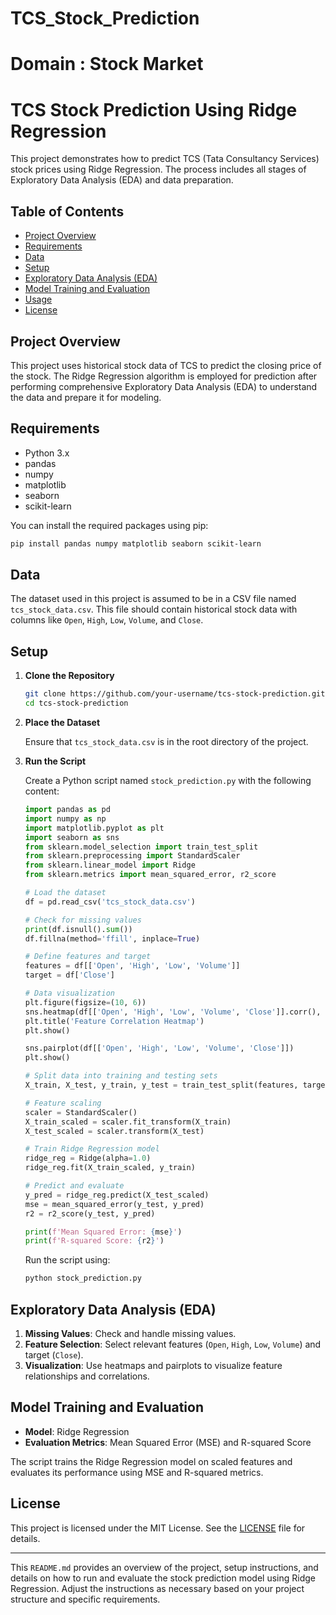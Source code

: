 # TCS_Stock_Prediction

# Domain : Stock Market

# TCS Stock Prediction Using Ridge Regression

This project demonstrates how to predict TCS (Tata Consultancy Services) stock prices using Ridge Regression. The process includes all stages of Exploratory Data Analysis (EDA) and data preparation.

## Table of Contents

- [Project Overview](#project-overview)
- [Requirements](#requirements)
- [Data](#data)
- [Setup](#setup)
- [Exploratory Data Analysis (EDA)](#exploratory-data-analysis-eda)
- [Model Training and Evaluation](#model-training-and-evaluation)
- [Usage](#usage)
- [License](#license)

## Project Overview

This project uses historical stock data of TCS to predict the closing price of the stock. The Ridge Regression algorithm is employed for prediction after performing comprehensive Exploratory Data Analysis (EDA) to understand the data and prepare it for modeling.

## Requirements

- Python 3.x
- pandas
- numpy
- matplotlib
- seaborn
- scikit-learn

You can install the required packages using pip:

```bash
pip install pandas numpy matplotlib seaborn scikit-learn
```

## Data

The dataset used in this project is assumed to be in a CSV file named `tcs_stock_data.csv`. This file should contain historical stock data with columns like `Open`, `High`, `Low`, `Volume`, and `Close`.

## Setup

1. **Clone the Repository**

   ```bash
   git clone https://github.com/your-username/tcs-stock-prediction.git
   cd tcs-stock-prediction
   ```

2. **Place the Dataset**

   Ensure that `tcs_stock_data.csv` is in the root directory of the project.

3. **Run the Script**

   Create a Python script named `stock_prediction.py` with the following content:

   ```python
   import pandas as pd
   import numpy as np
   import matplotlib.pyplot as plt
   import seaborn as sns
   from sklearn.model_selection import train_test_split
   from sklearn.preprocessing import StandardScaler
   from sklearn.linear_model import Ridge
   from sklearn.metrics import mean_squared_error, r2_score

   # Load the dataset
   df = pd.read_csv('tcs_stock_data.csv')

   # Check for missing values
   print(df.isnull().sum())
   df.fillna(method='ffill', inplace=True)

   # Define features and target
   features = df[['Open', 'High', 'Low', 'Volume']]
   target = df['Close']

   # Data visualization
   plt.figure(figsize=(10, 6))
   sns.heatmap(df[['Open', 'High', 'Low', 'Volume', 'Close']].corr(), annot=True, cmap='coolwarm')
   plt.title('Feature Correlation Heatmap')
   plt.show()

   sns.pairplot(df[['Open', 'High', 'Low', 'Volume', 'Close']])
   plt.show()

   # Split data into training and testing sets
   X_train, X_test, y_train, y_test = train_test_split(features, target, test_size=0.2, random_state=42)

   # Feature scaling
   scaler = StandardScaler()
   X_train_scaled = scaler.fit_transform(X_train)
   X_test_scaled = scaler.transform(X_test)

   # Train Ridge Regression model
   ridge_reg = Ridge(alpha=1.0)
   ridge_reg.fit(X_train_scaled, y_train)

   # Predict and evaluate
   y_pred = ridge_reg.predict(X_test_scaled)
   mse = mean_squared_error(y_test, y_pred)
   r2 = r2_score(y_test, y_pred)

   print(f'Mean Squared Error: {mse}')
   print(f'R-squared Score: {r2}')
   ```

   Run the script using:

   ```bash
   python stock_prediction.py
   ```

## Exploratory Data Analysis (EDA)

1. **Missing Values**: Check and handle missing values.
2. **Feature Selection**: Select relevant features (`Open`, `High`, `Low`, `Volume`) and target (`Close`).
3. **Visualization**: Use heatmaps and pairplots to visualize feature relationships and correlations.

## Model Training and Evaluation

- **Model**: Ridge Regression
- **Evaluation Metrics**: Mean Squared Error (MSE) and R-squared Score

The script trains the Ridge Regression model on scaled features and evaluates its performance using MSE and R-squared metrics.

## License

This project is licensed under the MIT License. See the [LICENSE](LICENSE) file for details.

---

This `README.md` provides an overview of the project, setup instructions, and details on how to run and evaluate the stock prediction model using Ridge Regression. Adjust the instructions as necessary based on your project structure and specific requirements.
